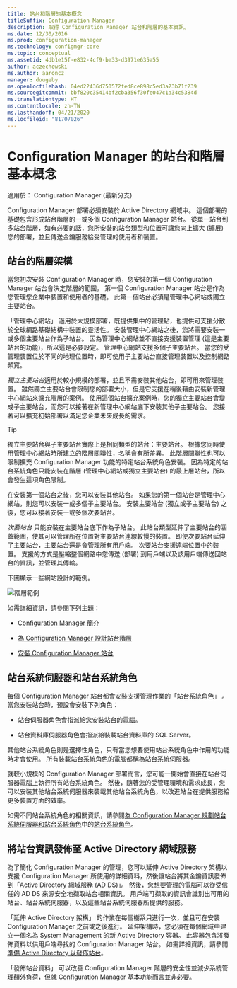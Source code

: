 ```yaml
---
title: 站台和階層的基本概念
titleSuffix: Configuration Manager
description: 取得 Configuration Manager 站台和階層的基本資訊。
ms.date: 12/30/2016
ms.prod: configuration-manager
ms.technology: configmgr-core
ms.topic: conceptual
ms.assetid: 4db1e15f-e832-4cf9-be33-d3971e635a55
author: aczechowski
ms.author: aaroncz
manager: dougeby
ms.openlocfilehash: 04ed22436d750572fed8ce898c5ed3a23b71f239
ms.sourcegitcommit: bbf820c35414bf2cba356f30fe047c1a34c5384d
ms.translationtype: HT
ms.contentlocale: zh-TW
ms.lasthandoff: 04/21/2020
ms.locfileid: "81707026"
---
```

# <a name="fundamentals-of-sites-and-hierarchies-for-configuration-manager"></a>Configuration Manager 的站台和階層基本概念

適用於：  Configuration Manager (最新分支)

Configuration Manager 部署必須安裝於 Active Directory 網域中。 這個部署的基礎包含形成站台階層的一或多個 Configuration Manager 站台。 從單一站台到多站台階層，如有必要的話，您所安裝的站台類型和位置可讓您向上擴大 (擴展) 您的部署，並且傳送金鑰服務給受管理的使用者和裝置。

## <a name="hierarchies-of-sites"></a>站台的階層架構
當您初次安裝 Configuration Manager 時，您安裝的第一個 Configuration Manager 站台會決定階層的範圍。 第一個 Configuration Manager 站台是作為您管理您企業中裝置和使用者的基礎。 此第一個站台必須是管理中心網站或獨立主要站台。  

 「管理中心網站」  適用於大規模部署，既提供集中的管理點，也提供可支援分散於全球網路基礎結構中裝置的靈活性。 安裝管理中心網站之後，您將需要安裝一或多個主要站台作為子站台。 因為管理中心網站並不直接支援裝置管理 (這是主要站台的功能)，所以這是必要設定。 管理中心網站支援多個子主要站台。 當您的受管理裝置位於不同的地理位置時，即可使用子主要站台直接管理裝置以及控制網路頻寬。  

 *獨立主要站台*適用於較小規模的部署，並且不需安裝其他站台，即可用來管理裝置。 雖然獨立主要站台會限制您的部署大小，但是它支援在稍後藉由安裝新管理中心網站來擴充階層的案例。 使用這個站台擴充案例時，您的獨立主要站台會變成子主要站台，而您可以接著在新管理中心網站底下安裝其他子主要站台。 您接著可以擴充初始部署以滿足您企業未來成長的需求。  

> [!TIP]  
>  獨立主要站台與子主要站台實際上是相同類型的站台：主要站台。 根據您同時使用管理中心網站時所建立的階層關聯性，名稱會有所差異。 此階層關聯性也可以限制擴充 Configuration Manager 功能的特定站台系統角色安裝。 因為特定的站台系統角色只能安裝在階層 (管理中心網站或獨立主要站台) 的最上層站台，所以會發生這項角色限制。  

 在安裝第一個站台之後，您可以安裝其他站台。 如果您的第一個站台是管理中心網站，則您可以安裝一或多個子主要站台。 安裝主要站台 (獨立或子主要站台) 之後，您可以接著安裝一或多個次要站台。  

 *次要站台* 只能安裝在主要站台底下作為子站台。 此站台類型延伸了主要站台的涵蓋範圍，使其可以管理所在位置對主要站台連線較慢的裝置。 即使次要站台延伸了主要站台，主要站台還是會管理所有用戶端。 次要站台支援遠端位置中的裝置。 支援的方式是壓縮整個網路中您傳送 (部署) 到用戶端以及該用戶端傳送回站台的資訊，並管理其傳輸。  

 下圖顯示一些網站設計的範例。  

 ![階層範例](media/Hierarchy_examples.png)  

 如需詳細資訊，請參閱下列主題：  

-   [Configuration Manager 簡介](../../core/understand/introduction.md)  

-   [為 Configuration Manager 設計站台階層](../../core/plan-design/hierarchy/design-a-hierarchy-of-sites.md)  

-   [安裝 Configuration Manager 站台](../servers/deploy/install/installing-sites.md)  

## <a name="site-system-servers-and-site-system-roles"></a>站台系統伺服器和站台系統角色  
 每個 Configuration Manager 站台都會安裝支援管理作業的「站台系統角色」  。 當您安裝站台時，預設會安裝下列角色︰

-   站台伺服器角色會指派給您安裝站台的電腦。

-   站台資料庫伺服器角色會指派給裝載站台資料庫的 SQL Server。

其他站台系統角色則是選擇性角色，只有當您想要使用站台系統角色中作用的功能時才會使用。 所有裝載站台系統角色的電腦都稱為站台系統伺服器。  

 就較小規模的 Configuration Manager 部署而言，您可能一開始會直接在站台伺服器電腦上執行所有站台系統角色。 然後，隨著您的受管理環境和需求成長，您可以安裝其他站台系統伺服器來裝載其他站台系統角色，以改進站台在提供服務給更多裝置方面的效率。  

 如需不同站台系統角色的相關資訊，請參閱[為 Configuration Manager 規劃站台系統伺服器和站台系統角色](../../core/plan-design/hierarchy/plan-for-site-system-servers-and-site-system-roles.md)中的[站台系統角色](../../core/plan-design/hierarchy/plan-for-site-system-servers-and-site-system-roles.md#bkmk_planroles)。

## <a name="publishing-site-information-to-active-directory-domain-services"></a>將站台資訊發佈至 Active Directory 網域服務  
 為了簡化 Configuration Manager 的管理，您可以延伸 Active Directory 架構以支援 Configuration Manager 所使用的詳細資料，然後讓站台將其金鑰資訊發佈到「Active Directory 網域服務 (AD DS)」。 然後，您想要管理的電腦可以從受信任的 AD DS 來源安全地擷取站台相關資訊。 用戶端可擷取的資訊會識別出可用的站台、站台系統伺服器，以及這些站台系統伺服器所提供的服務。  

 「延伸 Active Directory 架構」  的作業在每個樹系只進行一次，並且可在安裝 Configuration Manager 之前或之後進行。   延伸架構時，您必須在每個網域中建立一個名為 System Management 的新 Active Directory 容器。 此容器包含將發佈資料以供用戶端尋找的 Configuration Manager 站台。 如需詳細資訊，請參閱[準備 Active Directory 以發佈站台](../../core/plan-design/network/extend-the-active-directory-schema.md)。  

 「發佈站台資料」  可以改善 Configuration Manager 階層的安全性並減少系統管理額外負荷，但就 Configuration Manager 基本功能而言並非必要。  
